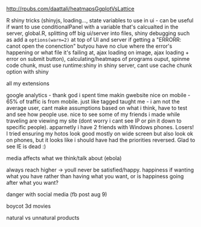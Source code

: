 http://rpubs.com/daattali/heatmapsGgplotVsLattice

R shiny tricks (shinyjs, loading..., state variables to use in ui - can be useful if want to use conditionalPanel with a variable that's calcualted in the server, global.R, splitting off big ui/server into files,  shiny debugging such as add a `options(warn=2)` at top of UI and server if getting a "ERRORR: canot open the conenction" butyou have no clue where the error's happening or what file it's failing at, ajax loading on image, ajax loading + error on submit button), calculating/heatmaps of programs ouput, spinme code chunk, must use runtime:shiny in shiny server, cant use cache chunk option with shiny


all my extensions


google analytics - thank god i spent time makin gwebsite nice on mobile - 65% of traffic is from mobile. just like tagged taught me - i am not the average user, cant make assumptions based on what i think, have to test and see how people use. nice to see some of my friends i made while traveling are viewing my site (dont worry i cant see IP or pin it down to specific people). apparnetly i have 2 friends with Windows phones. Losers! I tried ensuring my hotos look good mostly on wide screen but also look ok on phones, but it looks like i should have had the priorities reversed. Glad to see IE is dead :)

media affects what we think/talk about (ebola)

always reach higher -> youll never be satisfied/happy. happiness if wanting what you have rather than having what you want, or is happiness going after what you want?

danger with social media (fb post aug 9)

boycot 3d movies

natural vs unnatural products
